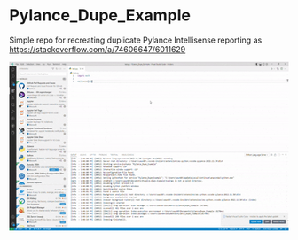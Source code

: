 # Pylance_Dupe_Example
Simple repo for recreating duplicate Pylance Intellisense reporting as https://stackoverflow.com/a/74606647/6011629

![](example.gif)
